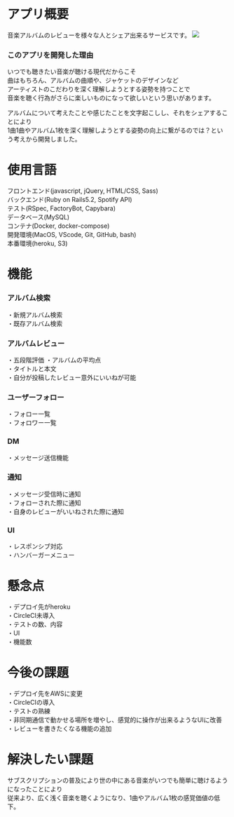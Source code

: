 # アプリ概要
音楽アルバムのレビューを様々な人とシェア出来るサービスです。
<img src="sharemusic_top.png">


### このアプリを開発した理由
いつでも聴きたい音楽が聴ける現代だからこそ<br>
曲はもちろん、アルバムの曲順や、ジャケットのデザインなど<br>
アーティストのこだわりを深く理解しようとする姿勢を持つことで<br>
音楽を聴く行為がさらに楽しいものになって欲しいという思いがあります。

アルバムについて考えたことや感じたことを文字起こしし、それをシェアすることにより<br>
1曲1曲やアルバム1枚を深く理解しようとする姿勢の向上に繋がるのでは？という考えから開発しました。

# 使用言語
フロントエンド(javascript, jQuery, HTML/CSS, Sass)<br>
バックエンド(Ruby on Rails5.2, Spotify API)<br>
テスト(RSpec, FactoryBot, Capybara)<br>
データベース(MySQL)<br>
コンテナ(Docker, docker-compose)<br>
開発環境(MacOS, VScode, Git, GitHub, bash)<br>
本番環境(heroku, S3)

# 機能
### アルバム検索
・新規アルバム検索<br>
・既存アルバム検索

### アルバムレビュー
・五段階評価
・アルバムの平均点<br>
・タイトルと本文<br>
・自分が投稿したレビュー意外にいいねが可能

### ユーザーフォロー
・フォロー一覧<br>
・フォロワー一覧

### DM
・メッセージ送信機能

### 通知
・メッセージ受信時に通知<br>
・フォローされた際に通知<br>
・自身のレビューがいいねされた際に通知

### UI
・レスポンシブ対応<br>
・ハンバーガーメニュー

# 懸念点
・デプロイ先がheroku<br>
・CircleCI未導入<br>
・テストの数、内容<br>
・UI<br>
・機能数

# 今後の課題
・デプロイ先をAWSに変更<br>
・CircleCIの導入<br>
・テストの熟練<br>
・非同期通信で動かせる場所を増やし、感覚的に操作が出来るようなUIに改善<br>
・レビューを書きたくなる機能の追加

# 解決したい課題
サブスクリプションの普及により世の中にある音楽がいつでも簡単に聴けるようになったことにより<br>
従来より、広く浅く音楽を聴くようになり、1曲やアルバム1枚の感覚価値の低下。